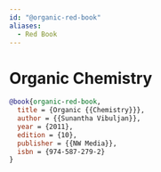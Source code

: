 ```yaml
---
id: "@organic-red-book"
aliases:
  - Red Book
---
```


# Organic Chemistry

```bibtex
@book{organic-red-book,
  title = {Organic {{Chemistry}}},
  author = {{Sunantha Vibuljan}},
  year = {2011},
  edition = {10},
  publisher = {{NW Media}},
  isbn = {974-587-279-2}
}
```
